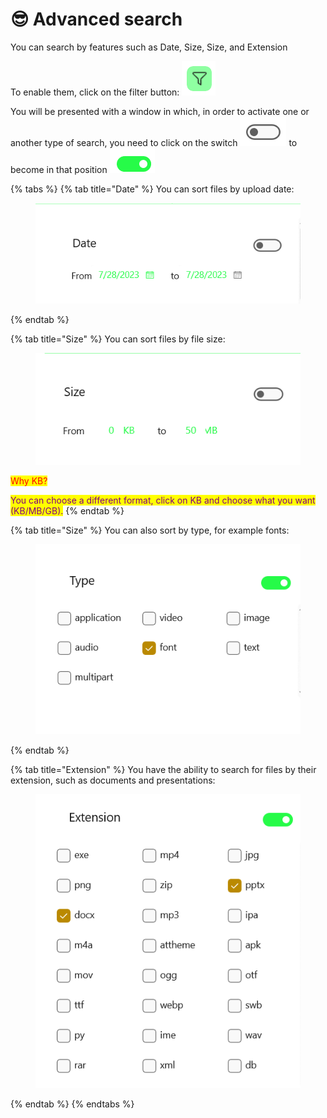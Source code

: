 # 😎 Advanced search

You can search by features such as Date, Size, Size, and Extension

To enable them, click on the filter button: <img src="../../.gitbook/assets/image (24).png" alt="" data-size="line">

You will be presented with a window in which, in order to activate one or another type of search, you need to click on the switch <img src="../../.gitbook/assets/image (19).png" alt="" data-size="line"> to become in that position <img src="../../.gitbook/assets/image (3).png" alt="" data-size="line">

{% tabs %}
{% tab title="Date" %}
You can sort files by upload date:

<figure><img src="../../.gitbook/assets/image (1).png" alt=""><figcaption></figcaption></figure>
{% endtab %}

{% tab title="Size" %}
You can sort files by file size:

<figure><img src="../../.gitbook/assets/image (11).png" alt=""><figcaption></figcaption></figure>

<mark style="color:red;background-color:yellow;">Why KB?</mark>

<mark style="color:purple;background-color:yellow;">You can choose a different format, click on KB and choose what you want (KB/MB/GB).</mark>
{% endtab %}

{% tab title="Size" %}
You can also sort by type, for example fonts:

<figure><img src="../../.gitbook/assets/image (14).png" alt=""><figcaption></figcaption></figure>
{% endtab %}

{% tab title="Extension" %}
You have the ability to search for files by their extension, such as documents and presentations:

<figure><img src="../../.gitbook/assets/image (4).png" alt=""><figcaption></figcaption></figure>
{% endtab %}
{% endtabs %}

